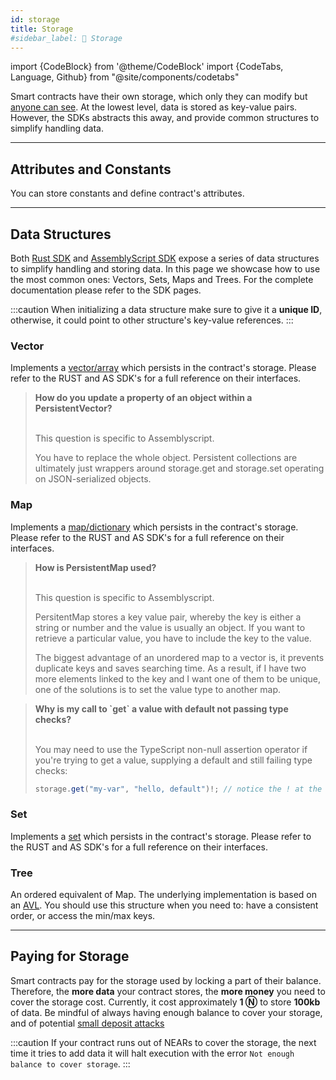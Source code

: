 ```yaml
---
id: storage
title: Storage
#sidebar_label: 💾 Storage
---
```

import {CodeBlock} from '@theme/CodeBlock'
import {CodeTabs, Language, Github} from "@site/components/codetabs"

Smart contracts have their own storage, which only they can modify but [anyone can see](https://docs.near.org/tools/cli#near-view-state). At the lowest level, data is stored as key-value pairs. However, the SDKs abstracts this away, and provide common structures to simplify handling data.

<CodeTabs>
  <Language value="🦀 - Rust" language="rust">
    <Github fname="lib.rs"
          url="https://github.com/near-examples/docs-examples/blob/main/storage-rs/contract/src/lib.rs" start="7" end="41"/>
  </Language>
  <Language value="🚀 - AssemblyScript" language="ts">
    <Github fname="index.ts"
            url="https://github.com/near-examples/docs-examples/blob/main/storage-as/contract/assembly/index.ts" />
  </Language>
</CodeTabs>

---

## Attributes and Constants
You can store constants and define contract's attributes.

<CodeTabs>
  <Language value="🦀 - Rust" language="rust">
    <Github fname="lib.rs"
          url="https://github.com/near-examples/docs-examples/blob/main/storage-rs/contract/src/lib.rs" start="11" end="24"/>
  </Language>
  <Language value="🚀 - AssemblyScript" language="ts">
    <Github fname="index.ts"
            url="https://github.com/near-examples/docs-examples/blob/main/storage-as/contract/assembly/index.ts"
            start="10" end="29" />
  </Language>
</CodeTabs>

---

## Data Structures

Both [Rust SDK](https://github.com/near/near-sdk-rs/) and [AssemblyScript SDK](https://github.com/near/near-sdk-as/) expose a series of data structures to simplify handling and storing data. In this page we showcase how to use the most common ones: Vectors, Sets, Maps and Trees. For the complete documentation please refer to the SDK pages.

:::caution
When initializing a data structure make sure to give it a **unique ID**, otherwise, it could point to other structure's key-value references.
:::

### Vector

Implements a [vector/array](https://en.wikipedia.org/wiki/Array_data_structure) which persists in the contract's storage. Please refer to the RUST and AS SDK's for a full reference on their interfaces.

<CodeTabs>
  <Language value="🦀 - Rust" language="rust">
    <Github fname="vector.rs"
          url="https://github.com/near-examples/docs-examples/blob/main/storage-rs/contract/src/vector.rs" start="12" end="30"/>
    <Github fname="lib.rs"
          url="https://github.com/near-examples/docs-examples/blob/main/storage-rs/contract/src/lib.rs" start="7" end="24"/>
  </Language>
  <Language value="🚀 - AssemblyScript" language="ts">
    <Github fname="vector.ts"
            url="https://github.com/near-examples/docs-examples/blob/main/storage-as/contract/assembly/__tests__/vector.spec.ts" start="4" end="16"/>
    <Github fname="index.ts"
            url="https://github.com/near-examples/docs-examples/blob/main/storage-as/contract/assembly/index.ts"
            start="1" end="11" />
  </Language>
</CodeTabs>

<blockquote class="lesson">
<strong>How do you update a property of an object within a PersistentVector?</strong><br /><br />
  
This question is specific to Assemblyscript. 

You have to replace the whole object. Persistent collections are ultimately just wrappers around storage.get and storage.set operating on JSON-serialized objects.
</blockquote>

### Map

Implements a [map/dictionary](https://en.wikipedia.org/wiki/Associative_array) which persists in the contract's storage. Please refer to the RUST and AS SDK's for a full reference on their interfaces.

<CodeTabs>
  <Language value="🦀 - Rust" language="rust">
    <Github fname="map.rs"
          url="https://github.com/near-examples/docs-examples/blob/main/storage-rs/contract/src/map.rs" start="9" end="24"/>
    <Github fname="lib.rs"
          url="https://github.com/near-examples/docs-examples/blob/main/storage-rs/contract/src/lib.rs" start="7" end="24"/>
  </Language>
  <Language value="🚀 - AssemblyScript" language="ts">
    <Github fname="map.ts"
            url="https://github.com/near-examples/docs-examples/blob/main/storage-as/contract/assembly/__tests__/map.spec.ts" start="5" end="15"/>
    <Github fname="index.ts"
            url="https://github.com/near-examples/docs-examples/blob/main/storage-as/contract/assembly/index.ts"
            start="1" end="11" />
  </Language>
</CodeTabs>

<blockquote class="lesson">
<strong>How is PersistentMap used?</strong><br /><br />
  
This question is specific to Assemblyscript. 

PersitentMap stores a key value pair, whereby the key is either a string or number and the value is usually an object. If you want to retrieve a particular value, you have to include the key to the value. 

The biggest advantage of an unordered map to a vector is, it prevents duplicate keys and saves searching time. As a result, if I have two more elements linked to the key and I want one of them to be unique, one of the solutions is to set the value type to another map.
</blockquote>

<blockquote class="lesson">
<strong>Why is my call to `get` a value with default not passing type checks?</strong><br /><br />
  
You may need to use the TypeScript non-null assertion operator if you're trying to get a value, supplying a default and still failing type checks:

```ts
storage.get("my-var", "hello, default")!; // notice the ! at the end
```
</blockquote>

### Set

Implements a [set](https://en.wikipedia.org/wiki/Set_(abstract_data_type)) which persists in the contract's storage. Please refer to the RUST and AS SDK's for a full reference on their interfaces.

<CodeTabs>
  <Language value="🦀 - Rust" language="rust">
    <Github fname="set.rs"
          url="https://github.com/near-examples/docs-examples/blob/main/storage-rs/contract/src/set.rs" start="9" end="16"/>
    <Github fname="lib.rs"
          url="https://github.com/near-examples/docs-examples/blob/main/storage-rs/contract/src/lib.rs" start="7" end="24"/>
  </Language>
  <Language value="🚀 - AssemblyScript" language="ts">
    <Github fname="map.ts"
            url="https://github.com/near-examples/docs-examples/blob/main/storage-as/contract/assembly/__tests__/set.spec.ts" start="5" end="11"/>
    <Github fname="index.ts"
            url="https://github.com/near-examples/docs-examples/blob/main/storage-as/contract/assembly/index.ts"
            start="1" end="11" />
  </Language>
</CodeTabs>

### Tree

An ordered equivalent of Map. The underlying implementation is based on an [AVL](https://en.wikipedia.org/wiki/AVL_tree). You should use this structure when you need to: have a consistent order, or access the min/max keys.

<CodeTabs>
  <Language value="🦀 - Rust" language="rust">
    <Github fname="tree.rs"
          url="https://github.com/near-examples/docs-examples/blob/main/storage-rs/contract/src/tree.rs" start="9" end="16"/>
    <Github fname="lib.rs"
          url="https://github.com/near-examples/docs-examples/blob/main/storage-rs/contract/src/lib.rs" start="7" end="24"/>
  </Language>
  <Language value="🚀 - AssemblyScript" language="ts">
    <Github fname="tree.ts"
            url="https://github.com/near-examples/docs-examples/blob/main/storage-as/contract/assembly/__tests__/tree.spec.ts" start="5" end="11"/>
    <Github fname="index.ts"
            url="https://github.com/near-examples/docs-examples/blob/main/storage-as/contract/assembly/index.ts"
            start="1" end="11" />
  </Language>
</CodeTabs>

---

## Paying for Storage

Smart contracts pay for the storage used by locking a part of their balance. Therefore, the **more data** your contract stores, the **more money** you need to cover the storage cost. Currently, it cost approximately **1 Ⓝ** to store **100kb** of data. Be mindful of always having enough balance to cover your storage, and of potential [small deposit attacks](security/storage.md)


:::caution
If your contract runs out of NEARs to cover the storage, the next time it tries to add data it will halt execution with the error `Not enough balance to cover storage`.
:::
